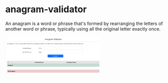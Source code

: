 # anagram-validator
An anagram is a word or phrase that's formed by rearranging the letters of another word or phrase, typically using all the original letter exactly once.


<img src="https://github.com/Tumelo-Mokhwathi/anagram-validator/blob/main/Images/anagram-validator.png" width="300" />
